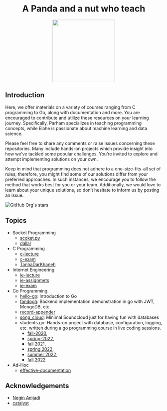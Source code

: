 <h1 align="center"> A Panda and a nut who teach </h1>

<p align="center">
  <img height=200px src="https://github.com/cng-by-example/.github/raw/main/profile/img/banner.jpg"></img>
</p>

## Introduction

Here, we offer materials on a variety of courses ranging from C programming to Go, along with documentation and more.
You are encouraged to contribute and utilize these resources on your learning journey. Specifically, Parham specializes in teaching programming concepts, while Elahe is passionate about machine learning and data science.

Please feel free to share any comments or raise issues concerning these repositories. Many include hands-on projects which provide insight into how we’ve tackled some popular challenges.
You’re invited to explore and attempt implementing solutions on your own.

Keep in mind that programming does not adhere to a one-size-fits-all set of rules; therefore, you might find some of our solutions differ from your preferred approaches.
In such instances, we encourage you to follow the method that works best for you or your team. Additionally, we would love to learn about your unique solutions, so don’t hesitate to inform us by posting an issue.

![GitHub Org's stars](https://img.shields.io/github/stars/1995parham-teaching?style=social)

## Topics

- Socket Programming
  - [scoket.py](https://github.com/1995parham-teaching/socket.py)
  - [dallal](https://github.com/1995parham-teaching/dallal)
- C Programming
  - [c-lecture](https://github.com/1995parham-teaching/c-lecture)
  - [c-exam](https://github.com/1995parham-teaching/c-exam)
  - [TanhaDarKhaneh](https://github.com/1995parham-teaching/TanhaDarKhaneh)
- Internet Engineering
  - [ie-lecture](https://github.com/1995parham-teaching/ie-lecture)
  - [ie-assignmets](https://github.com/1995parham-teaching/ie-assignmets)
  - [ie-exam](https://github.com/1995parham-teaching/ie-exam)
- Go Programming
  - [hello-go](https://github.com/1995parham-teaching/hello-go): Introduction to Go
  - [fandogh](https://github.com/1995parham-teaching/fandogh): Backend implementation demonstration in go with JWT, MongoDB, etc.
  - [record-appender](https://github.com/1995parham-teaching/record-appender)
  - [song_cloud](https://github.com/1995parham-teaching/song_cloud): Minimal Soundcloud just for having fun with databases
  - students.go: Hands-on project with database, configuration, logging, etc. written during a go programming course in live coding sessions.
    - [fall-2020](https://github.com/1995parham-teaching/students-fall-2020),
    - [spring-2022](https://github.com/1995parham-teaching/students-spring-2022),
    - [fall 2021](https://github.com/1995parham-teaching/students-fall-2021),
    - [spring 2022](https://github.com/1995parham-teaching/students-spring-2022),
    - [summer 2022](https://github.com/1995parham-teaching/students-summer-2022),
    - [fall 2022](https://github.com/1995parham-teaching/students-fall-2022)
- Ad-Hoc
  - [effective-documentation](https://github.com/1995parham-teaching/effective-documentation)

## Acknowledgements

- [Negin Amjadi](https://dribbble.com/Amjadi_)
- [catalyst](https://dribbble.com/catalystvibes)
